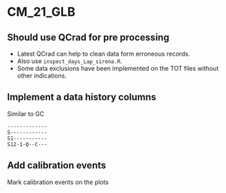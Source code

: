 
# CM_21_GLB

## Should use QCrad for pre processing

- Latest QCrad can help to clean data form erroneous records.
- Also use `inspect_days_Lap_sirena.R`.
- Some data exclusions have been implemented on the TOT files without other 
indications.


## Implement a data history columns 

Similar to GC

```
-------------
S------------
S1-----------
S12-1-Q--C---
```

## Add calibration events

Mark calibration events on the plots

